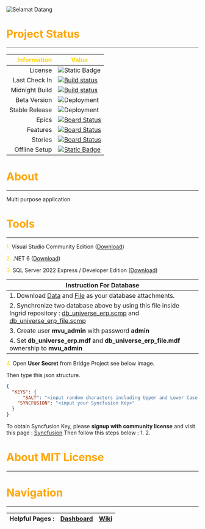 ![Selamat Datang](https://res.cloudinary.com/cagakmelon/image/upload/v1686057819/apps/ingrid-assets/readme.md/readme.md.png)

#   <span style="color:orange">Project Status</span>
---
| <span style="color:gold">Information</span> | <span style="color:gold">Value</span> |
|--:|--|
|License| ![Static Badge](https://img.shields.io/badge/License-MIT-blue) |
|Last Check In| [![Build status](https://cagakmelon.visualstudio.com/Ingrid/_apis/build/status/www.iupdt.my.id/scheduled/CI-Build)](https://cagakmelon.visualstudio.com/Ingrid/_build/latest?definitionId=8) |
|Midnight Build| [![Build status](https://cagakmelon.visualstudio.com/Ingrid/_apis/build/status/www.iupdt.my.id/scheduled/Midnight-Build-Beta)](https://cagakmelon.visualstudio.com/Ingrid/_build/latest?definitionId=1) |
|Beta Version| ![Deployment](https://cagakmelon.vsrm.visualstudio.com/_apis/public/Release/badge/b18fd3bc-9ceb-49c2-a02c-ceaf5dd627ef/1/2) |
|Stable Release| ![Deployment](https://cagakmelon.vsrm.visualstudio.com/_apis/public/Release/badge/b18fd3bc-9ceb-49c2-a02c-ceaf5dd627ef/2/3) |
|Epics| [![Board Status](https://cagakmelon.visualstudio.com/b18fd3bc-9ceb-49c2-a02c-ceaf5dd627ef/d8d5eb94-3f20-4331-b741-a71cad549752/_apis/work/boardbadge/618e4563-8610-4e05-baa7-5e30f40ea320?columnOptions=1)](https://cagakmelon.visualstudio.com/b18fd3bc-9ceb-49c2-a02c-ceaf5dd627ef/_boards/board/t/d8d5eb94-3f20-4331-b741-a71cad549752/Epics/) |
|Features| [![Board Status](https://cagakmelon.visualstudio.com/b18fd3bc-9ceb-49c2-a02c-ceaf5dd627ef/d8d5eb94-3f20-4331-b741-a71cad549752/_apis/work/boardbadge/e555542b-4c40-4b49-839c-9f4f3facb8ff?columnOptions=1)](https://cagakmelon.visualstudio.com/b18fd3bc-9ceb-49c2-a02c-ceaf5dd627ef/_boards/board/t/d8d5eb94-3f20-4331-b741-a71cad549752/Features/) |
|Stories| [![Board Status](https://cagakmelon.visualstudio.com/b18fd3bc-9ceb-49c2-a02c-ceaf5dd627ef/d8d5eb94-3f20-4331-b741-a71cad549752/_apis/work/boardbadge/531d42ad-5741-4fbf-b551-86a086c98e7f?columnOptions=1)](https://cagakmelon.visualstudio.com/b18fd3bc-9ceb-49c2-a02c-ceaf5dd627ef/_boards/board/t/d8d5eb94-3f20-4331-b741-a71cad549752/Stories/) |
|Offline Setup| [![Static Badge](https://img.shields.io/badge/Download-Installer-gold)](https://www.iupdt.my.id/Ingrid.zip) |



#   <span style="color:orange">About</span>
----
Multi purpose application

#   <span style="color:orange">Tools</span>
----
<span style="color:gold">1.</span>	Visual Studio Community Edition ([Download](https://visualstudio.microsoft.com/downloads/))

<span style="color:gold">2.</span>	.NET 6 ([Download](https://dotnet.microsoft.com/en-us/download/dotnet/6.0))

<span style="color:gold">3.</span>  SQL Server 2022 Express / Developer Edition ([Download](https://www.microsoft.com/en-us/sql-server/sql-server-downloads))

| **Instruction For Database** |
| -- |
| 1. Download [Data](https://cagakmelon.visualstudio.com/b18fd3bc-9ceb-49c2-a02c-ceaf5dd627ef/_apis/tfvc/items?path=%24/Ingrid/Database/SQL%20Server/DatabaseSchema_Data/File/db_universe_erp.mdf&versionDescriptor%5BversionOptions%5D=0&versionDescriptor%5BversionType%5D=5&versionDescriptor%5Bversion%5D=&%24format=octetStream&api-version=5.0&download=true) and [File](https://cagakmelon.visualstudio.com/b18fd3bc-9ceb-49c2-a02c-ceaf5dd627ef/_apis/tfvc/items?path=%24/Ingrid/Database/SQL%20Server/DatabaseSchema_File/File/db_universe_erp_file.mdf&versionDescriptor%5BversionOptions%5D=0&versionDescriptor%5BversionType%5D=5&versionDescriptor%5Bversion%5D=&%24format=octetStream&api-version=5.0&download=true) as your database attachments. |
| 2. Synchronize two database above by using this file inside Ingrid repository : [db_universe_erp.scmp](https://cagakmelon.visualstudio.com/Ingrid/_versionControl?path=%24/Ingrid/Database/SQL%20Server/DatabaseSchema_Data/db_universe_erp.scmp) and [db_universe_erp_file.scmp](https://cagakmelon.visualstudio.com/Ingrid/_versionControl?path=%24/Ingrid/Database/SQL%20Server/DatabaseSchema_File/db_universe_erp_file.scmp) |
| 3. Create user **mvu_admin** with password **admin** |
| 4. Set **db_universe_erp.mdf** and **db_universe_erp_file.mdf** ownership to **mvu_admin** |

<span style="color:gold">4.</span> Open **User Secret** from Bridge Project see below image.



Then type this json structure.
``` json
{
  "KEYS": {
	  "SALT": "<input random characters including Upper and Lower Case, Symbols and Space>",
    "SYNCFUSION": "<input your Syncfusion Key>"
  }
}
```

To obtain Syncfusion Key, please **signup with community license** and visit this page : [Syncfusion](https://www.syncfusion.com/account/downloads)
Then follow this steps below :
1. 
2. 

#   <span style="color:orange">About MIT License</span>
----
  


#   <span style="color:orange">Navigation</span>
----
| Helpful Pages : | [Dashboard](https://cagakmelon.visualstudio.com/Ingrid/_dashboards/dashboard/0985ae4c-795d-4346-a81d-dcb33669aa7d) | [Wiki](https://cagakmelon.visualstudio.com/Ingrid/_wiki/wikis/Ingrid.wiki/1/Ingrid-WIKI) |
| -- | -- | -- |

